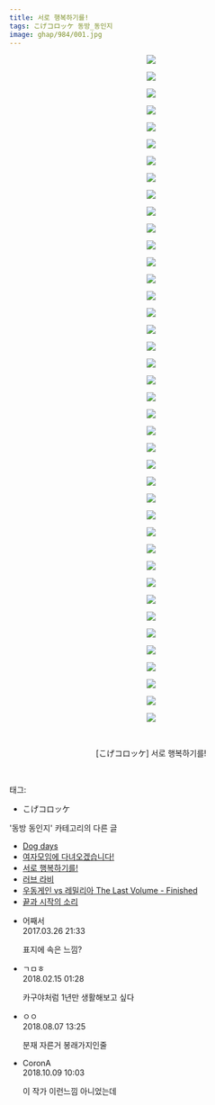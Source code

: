 ```yaml
---
title: 서로 행복하기를!
tags: こげコロッケ 동방_동인지
image: ghap/984/001.jpg
---
```

<div class="article">
<p style="text-align: center; clear: none; float: none;"><img src="{{ site.nasurl }}/ghap/984/001.jpg"/></p>
<p style="text-align: center; clear: none; float: none;"><img src="{{ site.nasurl }}/ghap/984/002.jpg"/></p>
<p style="text-align: center; clear: none; float: none;"><img src="{{ site.nasurl }}/ghap/984/003.jpg"/></p>
<p style="text-align: center; clear: none; float: none;"><img src="{{ site.nasurl }}/ghap/984/004.jpg"/></p>
<p style="text-align: center; clear: none; float: none;"><img src="{{ site.nasurl }}/ghap/984/005.jpg"/></p>
<p style="text-align: center; clear: none; float: none;"><img src="{{ site.nasurl }}/ghap/984/006.jpg"/></p>
<p style="text-align: center; clear: none; float: none;"><img src="{{ site.nasurl }}/ghap/984/007.jpg"/></p>
<p style="text-align: center; clear: none; float: none;"><img src="{{ site.nasurl }}/ghap/984/008.jpg"/></p>
<p style="text-align: center; clear: none; float: none;"><img src="{{ site.nasurl }}/ghap/984/009.jpg"/></p>
<p style="text-align: center; clear: none; float: none;"><img src="{{ site.nasurl }}/ghap/984/010.jpg"/></p>
<p style="text-align: center; clear: none; float: none;"><img src="{{ site.nasurl }}/ghap/984/011.jpg"/></p>
<p style="text-align: center; clear: none; float: none;"><img src="{{ site.nasurl }}/ghap/984/012.jpg"/></p>
<p style="text-align: center; clear: none; float: none;"><img src="{{ site.nasurl }}/ghap/984/013.jpg"/></p>
<p style="text-align: center; clear: none; float: none;"><img src="{{ site.nasurl }}/ghap/984/014.jpg"/></p>
<p style="text-align: center; clear: none; float: none;"><img src="{{ site.nasurl }}/ghap/984/015.jpg"/></p>
<p style="text-align: center; clear: none; float: none;"><img src="{{ site.nasurl }}/ghap/984/016.jpg"/></p>
<p style="text-align: center; clear: none; float: none;"><img src="{{ site.nasurl }}/ghap/984/017.jpg"/></p>
<p style="text-align: center; clear: none; float: none;"><img src="{{ site.nasurl }}/ghap/984/018.jpg"/></p>
<p style="text-align: center; clear: none; float: none;"><img src="{{ site.nasurl }}/ghap/984/019.jpg"/></p>
<p style="text-align: center; clear: none; float: none;"><img src="{{ site.nasurl }}/ghap/984/020.jpg"/></p>
<p style="text-align: center; clear: none; float: none;"><img src="{{ site.nasurl }}/ghap/984/021.jpg"/></p>
<p style="text-align: center; clear: none; float: none;"><img src="{{ site.nasurl }}/ghap/984/022.jpg"/></p>
<p style="text-align: center; clear: none; float: none;"><img src="{{ site.nasurl }}/ghap/984/023.jpg"/></p>
<p style="text-align: center; clear: none; float: none;"><img src="{{ site.nasurl }}/ghap/984/024.jpg"/></p>
<p style="text-align: center; clear: none; float: none;"><img src="{{ site.nasurl }}/ghap/984/025.jpg"/></p>
<p style="text-align: center; clear: none; float: none;"><img src="{{ site.nasurl }}/ghap/984/026.jpg"/></p>
<p style="text-align: center; clear: none; float: none;"><img src="{{ site.nasurl }}/ghap/984/027.jpg"/></p>
<p style="text-align: center; clear: none; float: none;"><img src="{{ site.nasurl }}/ghap/984/028.jpg"/></p>
<p style="text-align: center; clear: none; float: none;"><img src="{{ site.nasurl }}/ghap/984/029.jpg"/></p>
<p style="text-align: center; clear: none; float: none;"><img src="{{ site.nasurl }}/ghap/984/030.jpg"/></p>
<p style="text-align: center; clear: none; float: none;"><img src="{{ site.nasurl }}/ghap/984/031.jpg"/></p>
<p style="text-align: center; clear: none; float: none;"><img src="{{ site.nasurl }}/ghap/984/032.jpg"/></p>
<p style="text-align: center; clear: none; float: none;"><img src="{{ site.nasurl }}/ghap/984/033.jpg"/></p>
<p style="text-align: center; clear: none; float: none;"><img src="{{ site.nasurl }}/ghap/984/034.jpg"/></p>
<p style="text-align: center; clear: none; float: none;"><img src="{{ site.nasurl }}/ghap/984/035.jpg"/></p>
<p style="text-align: center; clear: none; float: none;"><img src="{{ site.nasurl }}/ghap/984/036.jpg"/></p>
<p style="text-align: center; clear: none; float: none;"><img src="{{ site.nasurl }}/ghap/984/037.jpg"/></p>
<p style="text-align: center; clear: none; float: none;"><img src="{{ site.nasurl }}/ghap/984/038.jpg"/></p>
<p style="text-align: center; clear: none; float: none;"><img src="{{ site.nasurl }}/ghap/984/039.jpg"/></p>
<p style="text-align: center; clear: none; float: none;"><img src="{{ site.nasurl }}/ghap/984/040.jpg"/></p>
<p style="text-align: center; clear: none; float: none;"><br/></p>
<p style="text-align: center; clear: none; float: none;">[こげコロッケ] 서로 행복하기를!</p>
<p><br/></p>
</div><div class="tagTrail">
<p>태그: </p>
<ul>
<li>こげコロッケ</li>
</ul>
</div><div class="another">
<p>'동방 동인지' 카테고리의 다른 글</p>
<ul>
<li><a href="/2016-07-21-ghap_986">Dog days</a></li>
<li><a href="/2016-07-21-ghap_985">여자모임에 다녀오겠습니다!</a></li>
<li><a href="/2016-07-21-ghap_984">서로 행복하기를!</a></li>
<li><a href="/2016-07-21-ghap_983">러브 라비</a></li>
<li><a href="/2016-07-21-ghap_982">우동게인 vs 레밀리아 The Last Volume - Finished</a></li>
<li><a href="/2016-07-21-ghap_981">끝과 시작의 소리</a></li>
</ul>
</div><div class="cb_module cb_fluid">
<div class="cb_wrt cb_profile">
<div class="comment">
<ul>
<li class="cb_thumb_off" id="comment14949784">
<div class="cb_comment_area">
<div class="cb_info_area">
<div class="cb_section">
<span class="cb_nick_name">어째서</span>
</div>
<div class="cb_section">
<span class="cb_date">2017.03.26 21:33 </span>
</div>
</div>
<div class="cb_dsc_comment">
<p class="cb_dsc">
											표지에 속은 느낌?
										</p>
</div>
</div></li>
<li class="cb_thumb_off" id="comment15199880">
<div class="cb_comment_area">
<div class="cb_info_area">
<div class="cb_section">
<span class="cb_nick_name">ㄱㅁㅎ</span>
</div>
<div class="cb_section">
<span class="cb_date">2018.02.15 01:28 </span>
</div>
</div>
<div class="cb_dsc_comment">
<p class="cb_dsc">
											카구야처럼 1년만 생활해보고 싶다
										</p>
</div>
</div></li>
<li class="cb_thumb_off" id="comment15302504">
<div class="cb_comment_area">
<div class="cb_info_area">
<div class="cb_section">
<span class="cb_nick_name">ㅇㅇ</span>
</div>
<div class="cb_section">
<span class="cb_date">2018.08.07 13:25 </span>
</div>
</div>
<div class="cb_dsc_comment">
<p class="cb_dsc">
											분재 자른거 봉래가지인줄
										</p>
</div>
</div></li>
<li class="cb_thumb_off" id="comment15349422">
<div class="cb_comment_area">
<div class="cb_info_area">
<div class="cb_section">
<span class="cb_nick_name">CoronA</span>
</div>
<div class="cb_section">
<span class="cb_date">2018.10.09 10:03 </span>
</div>
</div>
<div class="cb_dsc_comment">
<p class="cb_dsc">
											이 작가 이런느낌 아니었는데
										</p>
</div>
</div></li>
</ul>
</div>
</div><!-- commentList close -->
</div>